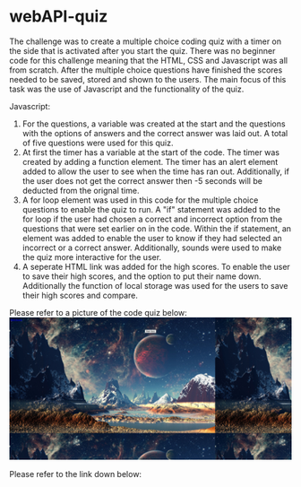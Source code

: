 # webAPI-quiz
The challenge was to create a multiple choice coding quiz with a timer on the side that is activated after you start the quiz. There was no beginner code for this challenge meaning that the HTML, CSS and Javascript was all from scratch. After the multiple choice questions have finished the scores needed to be saved, stored and shown to the users. The main focus of this task was the use of Javascript and the functionality of the quiz. 

Javascript:
1. For the questions, a variable was created at the start and the questions with the options of answers and the correct answer was laid out. A total of five questions were used for this quiz. 
2. At first the timer has a variable at the start of the code. The timer was created by adding a function element. The timer has an alert element added to allow the user to see when the time has ran out. Additionally, if the user does not get the correct answer then -5 seconds will be deducted from the orignal time. 
3. A for loop element was used in this code for the multiple choice questions to enable the quiz to run. A "if" statement was added to the for loop if the user had chosen a correct and incorrect option from the questions that were set earlier on in the code. Within the if statement, an element was added to enable the user to know if they had selected an incorrect or a correct answer. Additionally, sounds were used to make the quiz more interactive for the user. 
4. A seperate HTML link was added for the high scores. To enable the user to save their high scores, and the option to put their name down. Additionally the function of local storage was used for the users to save their high scores and compare. 

Please refer to a picture of the code quiz below:
![Screenshot of quiz](/assets/codingquizpic.png)


Please refer to the link down below:
